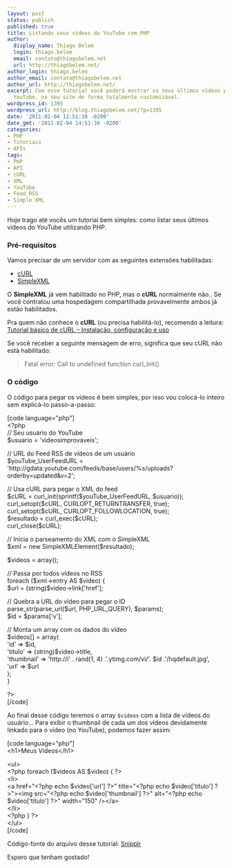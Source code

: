 ```yaml
---
layout: post
status: publish
published: true
title: Listando seus vídeos do YouTube com PHP
author:
  display_name: Thiago Belem
  login: thiago.belem
  email: contato@thiagobelem.net
  url: http://thiagobelem.net/
author_login: thiago.belem
author_email: contato@thiagobelem.net
author_url: http://thiagobelem.net/
excerpt: Com esse tutorial você poderá mostrar os seus últimos vídeos publicados no
  YouTube, no seu site de forma totalmente customizável.
wordpress_id: 1395
wordpress_url: http://blog.thiagobelem.net/?p=1395
date: '2011-02-04 12:51:30 -0200'
date_gmt: '2011-02-04 14:51:30 -0200'
categories:
- PHP
- Tutoriais
- APIs
tags:
- PHP
- API
- cURL
- XML
- YouTube
- Feed RSS
- Simple XML
---
```

<p>Hoje trago até vocês um tutorial bem simples: como listar seus últimos vídeos do YouTube utilizando PHP.</p>
<h3>Pré-requisitos</h3>
<p>Vamos precisar de um servidor com as seguintes extensões habilitadas:</p>
<ul>
<li><a href="http://php.net/manual/book.curl.php">cURL</a></li>
<li><a href="http://php.net/manual/book.simplexml.php">SimpleXML</a></li>
</ul>
<p>O <strong>SimpleXML</strong> já vem habilitado no PHP, mas o <strong>cURL</strong> normalmente não.. Se você contratou uma hospedagem compartilhada provavelmente ambos já estão habilitados.</p>
<p>Pra quem não conhece o <strong>cURL</strong> (ou precisa habilitá-lo), recomendo a leitura: <a href="http://blog.thiagobelem.net/tutorial-basico-de-curl-instalacao-configuracao-e-uso/">Tutorial básico de cURL – Instalação, configuração e uso</a></p>
<p>Se você receber a seguinte mensagem de erro, significa que seu cURL não está habilitado:</p>
<blockquote><p>Fatal error: Call to undefined function curl_init()</p></blockquote>
<h3>O código</h3>
<p>O código para pegar os vídeos é bem simples, por isso vou colocá-lo inteiro sem explicá-lo passo-a-passo:</p>
<p>[code language="php"]<br />
&lt;?php<br />
// Seu usuário do YouTube<br />
$usuario = 'videosimprovaveis';</p>
<p>// URL do Feed RSS de vídeos de um usuário<br />
$youTube_UserFeedURL = 'http://gdata.youtube.com/feeds/base/users/%s/uploads?orderby=updated&amp;v=2';</p>
<p>// Usa cURL para pegar o XML do feed<br />
$cURL = curl_init(sprintf($youTube_UserFeedURL, $usuario));<br />
curl_setopt($cURL, CURLOPT_RETURNTRANSFER, true);<br />
curl_setopt($cURL, CURLOPT_FOLLOWLOCATION, true);<br />
$resultado = curl_exec($cURL);<br />
curl_close($cURL);</p>
<p>// Inicia o parseamento do XML com o SimpleXML<br />
$xml = new SimpleXMLElement($resultado);</p>
<p>$videos = array();</p>
<p>// Passa por todos vídeos no RSS<br />
foreach ($xml-&gt;entry AS $video) {<br />
	$url = (string)$video-&gt;link['href'];</p>
<p>	// Quebra a URL do vídeo para pegar o ID<br />
	parse_str(parse_url($url, PHP_URL_QUERY), $params);<br />
	$id = $params['v'];</p>
<p>	// Monta um array com os dados do vídeo<br />
	$videos[] = array(<br />
		'id' =&gt; $id,<br />
		'titulo' =&gt; (string)$video-&gt;title,<br />
		'thumbnail' =&gt; 'http://i' . rand(1, 4) .'.ytimg.com/vi/'. $id .'/hqdefault.jpg',<br />
		'url' =&gt; $url<br />
	);<br />
}</p>
<p>?&gt;<br />
[/code]</p>
<p>Ao final desse código teremos o array <code>$videos</code> com a lista de vídeos do usuário... Para exibir o thumbnail de cada um dos vídeos devidamente linkado para o vídeo (no YouTube), podemos fazer assim:</p>
<p>[code language="php"]<br />
&lt;h1&gt;Meus Vídeos&lt;/h1&gt;</p>
<p>&lt;ul&gt;<br />
	&lt;?php foreach ($videos AS $video) { ?&gt;<br />
	&lt;li&gt;<br />
		&lt;a href=&quot;&lt;?php echo $video['url'] ?&gt;&quot; title=&quot;&lt;?php echo $video['titulo'] ?&gt;&quot;&gt;&lt;img src=&quot;&lt;?php echo $video['thumbnail'] ?&gt;&quot; alt=&quot;&lt;?php echo $video['titulo'] ?&gt;&quot; width=&quot;150&quot; /&gt;&lt;/a&gt;<br />
	&lt;/li&gt;<br />
	&lt;?php } ?&gt;<br />
&lt;/ul&gt;<br />
[/code]</p>
<p>Código-fonte do arquivo desse tutorial: <a href="http://snipplr.com/view/48433/listando-seus-vdeos-do-youtube-com-php/">Snipplr</a></p>
<p>Espero que tenham gostado!</p>
